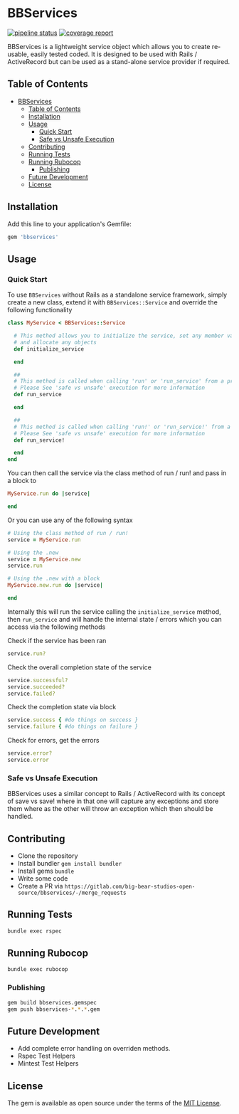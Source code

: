 # BBServices

[![pipeline status](https://gitlab.com/big-bear-studios-open-source/bbservices/badges/master/pipeline.svg)](https://gitlab.com/big-bear-studios-open-source/bbservices/-/commits/master) [![coverage report](https://gitlab.com/big-bear-studios-open-source/bbservices/badges/master/coverage.svg)](https://big-bear-studios-open-source.gitlab.io/bbservices)

BBServices is a lightweight service object which allows you to create re-usable, easily tested coded. It is designed to be used with Rails / ActiveRecord but can be used as a stand-alone service provider if required.

## Table of Contents

- [BBServices](#bbservices)
  - [Table of Contents](#table-of-contents)
  - [Installation](#installation)
  - [Usage](#usage)
    - [Quick Start](#quick-start)
    - [Safe vs Unsafe Execution](#safe-vs-unsafe-execution)
  - [Contributing](#contributing)
  - [Running Tests](#running-tests)
  - [Running Rubocop](#running-rubocop)
    - [Publishing](#publishing)
  - [Future Development](#future-development)
  - [License](#license)

## Installation

Add this line to your application's Gemfile:

```ruby
gem 'bbservices'
```

## Usage

### Quick Start

To use `BBServices` without Rails as a standalone service framework, simply create a new class, extend it with `BBServices::Service` and override the following functionality

``` ruby
class MyService < BBServices::Service

  # This method allows you to initialize the service, set any member variables
  # and allocate any objects
  def initialize_service

  end

  ##
  # This method is called when calling 'run' or 'run_service' from a provider.
  # Please See 'safe vs unsafe' execution for more information
  def run_service

  end

  ##
  # This method is called when calling 'run!' or 'run_service!' from a provider.
  # Please See 'safe vs unsafe' execution for more information
  def run_service!

  end
end
```

You can then call the service via the class method of run / run! and pass in a block to

``` ruby
MyService.run do |service|

end
```

Or you can use any of the following syntax

``` ruby
# Using the class method of run / run!
service = MyService.run

# Using the .new
service = MyService.new
service.run

# Using the .new with a block
MyService.new.run do |service|

end
```

Internally this will run the service calling the `initialize_service` method, then `run_service` and will handle the internal state / errors which you can access via the following methods

Check if the service has been ran

``` ruby
service.run?
```

Check the overall completion state of the service

``` ruby
service.successful?
service.succeeded?
service.failed?
```

Check the completion state via block

``` ruby
service.success { #do things on success }
service.failure { #do things on failure }
```

Check for errors, get the errors

``` ruby
service.error?
service.error
```

### Safe vs Unsafe Execution

BBServices uses a similar concept to Rails / ActiveRecord with its concept of save vs save! where in that one will capture any exceptions and store them where as the other will throw an exception which then should be handled.

## Contributing

- Clone the repository
- Install bundler `gem install bundler`
- Install gems `bundle`
- Write some code
- Create a PR via `https://gitlab.com/big-bear-studios-open-source/bbservices/-/merge_requests`

## Running Tests

``` bash
bundle exec rspec
```

## Running Rubocop

``` bash
bundle exec rubocop
```

### Publishing

``` bash
gem build bbservices.gemspec
gem push bbservices-*.*.*.gem
```

## Future Development

- Add complete error handling on overriden methods.
- Rspec Test Helpers
- Mintest Test Helpers

## License

The gem is available as open source under the terms of the [MIT License](https://opensource.org/licenses/MIT).
